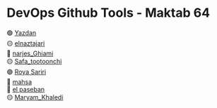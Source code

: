 # DevOps Github Tools - Maktab 64

🟢 [Yazdan](https://girhub.com/MrYazdan/)\
🟡 [elnaztajari](https://github.com/entajari/)\
🔴 [narjes_Ghiami](https://github.com/n-ghiyami/)\
🟡 [Safa_tootoonchi](https://github.com/Safatootoonchi/)\
🟣 [Roya Sariri](https://github.com/roya-sariri)\
🐤 [mahsa](https://github.com/106mahsamoghaddami)\
🔵 [el paseban](https://github.com/Elahepasban)\
🟡 [Maryam_Khaledi](https://github.com/MaryamKhaledi)
